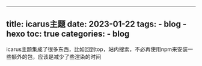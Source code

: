 
---
title: icarus主题
date: 2023-01-22
tags: 
    - blog
    - hexo
toc: true
categories:
    - blog
---


icarus主题集成了很多东西，比如回到top，站内搜索，不必再使用npm来安装一些额外的包，应该是减少了些渲染的时间